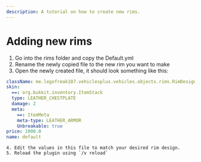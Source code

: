 ```yaml
---
description: A tutorial on how to create new rims.
---
```


# Adding new rims

1. Go into the rims folder and copy the Default.yml
2. Rename the newly copied file to the new rim you want to make
3. Open the newly created file, it should look something like this:

```yaml
className: me.legofreak107.vehiclesplus.vehicles.objects.rims.RimDesign
skin:
  ==: org.bukkit.inventory.ItemStack
  type: LEATHER_CHESTPLATE
  damage: 2
  meta:
    ==: ItemMeta
    meta-type: LEATHER_ARMOR
    Unbreakable: true
price: 1000.0
name: default
```

    4. Edit the values in this file to match your desired rim design.  
    5. Reload the plugin using `/v reload`

